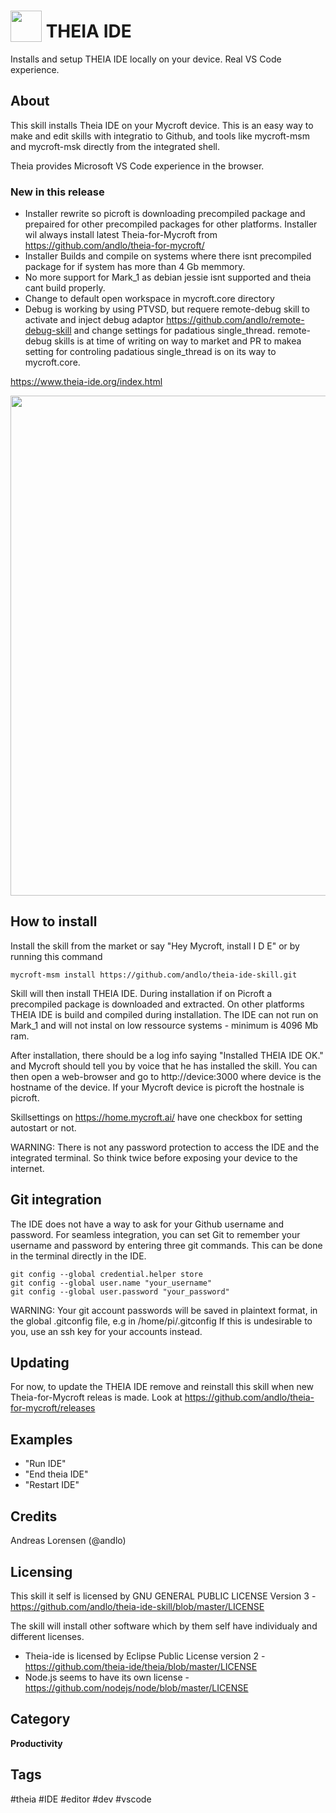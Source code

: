 # <img src='theia.png' card_color='#40DBB0' width='50' style='vertical-align:bottom'/> THEIA IDE
Installs and setup THEIA IDE locally on your device. Real VS Code experience.


## About
This skill installs Theia IDE on your Mycroft device. This is an easy way to make and edit skills 
with integratio to Github, and tools like mycroft-msm and mycroft-msk directly from the integrated 
shell.

Theia provides Microsoft VS Code experience in the browser.

### New in this release
* Installer rewrite so picroft is downloading precompiled package and prepaired for other precompiled
packages for other platforms. Installer wil always install latest Theia-for-Mycroft from 
https://github.com/andlo/theia-for-mycroft/ 
* Installer Builds and compile on systems where there isnt precompiled package for if system has more
than 4 Gb memmory.
* No more support for Mark_1 as debian jessie isnt supported and theia cant build properly. 
* Change to default open workspace in mycroft.core directory
* Debug is working by using PTVSD, but requere remote-debug skill to activate and inject 
debug adaptor https://github.com/andlo/remote-debug-skill and change settings for padatious
single_thread. remote-debug skills is at time of writing on way to market and PR to makea setting
for controling padatious single_thread is on its way to mycroft.core. 
 

https://www.theia-ide.org/index.html

<img src='https://raw.githubusercontent.com/andlo/theia-ide-skill/master/screenshot.png' card_color='#40DBB0' width=800 style='vertical-align:bottom'/>

## How to install
Install the skill from the market or say "Hey Mycroft, install I D E" or by running this command
```
mycroft-msm install https://github.com/andlo/theia-ide-skill.git
```
Skill will then install THEIA IDE. During installation if on Picroft a precompiled package is 
downloaded and extracted. On other platforms THEIA IDE is build and compiled during installation.
The IDE can not run on Mark_1 and will not instal on low ressource systems - minimum is 4096 Mb ram.

After installation, there should be a log info saying "Installed THEIA IDE OK." and Mycroft should tell 
you by voice that he has installed the skill.
You can then open a web-browser and go to http://device:3000 where device is the hostname of the device.
If your Mycroft device is picroft the hostnale is picroft. 

Skillsettings on https://home.mycroft.ai/ have one checkbox for setting autostart or not.

WARNING: There is not any password protection to access the IDE and the integrated terminal.
So think twice before exposing your device to the internet.

## Git integration
The IDE does not have a way to ask for your Github username and password. For seamless integration, 
you can set Git to remember your username and password by entering three git commands.
This can be done in the terminal directly in the IDE.

```
git config --global credential.helper store
git config --global user.name "your_username"
git config --global user.password "your_password"
```

WARNING: Your git account passwords will be saved in plaintext format, in the global
.gitconfig file, e.g in /home/pi/.gitconfig
If this is undesirable to you, use an ssh key for your accounts instead.


## Updating
For now, to update the THEIA IDE remove and reinstall this skill when new Theia-for-Mycroft 
releas is made. Look at https://github.com/andlo/theia-for-mycroft/releases 


## Examples
* "Run IDE"
* "End theia IDE"
* "Restart IDE"

## Credits
Andreas Lorensen (@andlo)

## Licensing
This skill it self is licensed by GNU GENERAL PUBLIC LICENSE Version 3 - https://github.com/andlo/theia-ide-skill/blob/master/LICENSE

The skill will install other software which by them self have individualy and different licenses.
* Theia-ide is licensed by Eclipse Public License version  2 - https://github.com/theia-ide/theia/blob/master/LICENSE
* Node.js seems to have its own license - https://github.com/nodejs/node/blob/master/LICENSE

## Category
**Productivity**

## Tags
#theia
#IDE
#editor
#dev
#vscode
